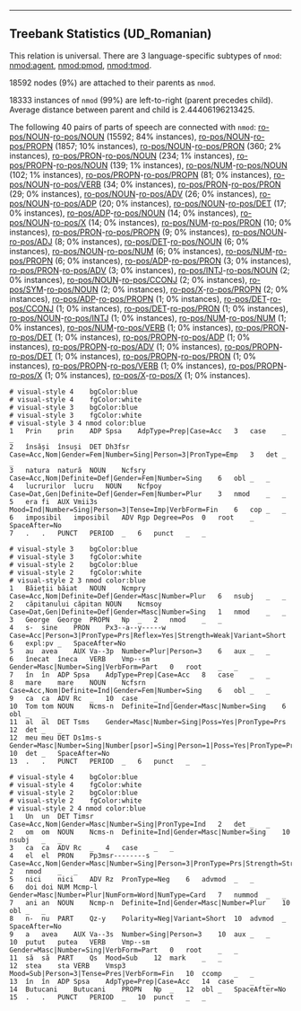 

--------------------------------------------------------------------------------

## Treebank Statistics (UD_Romanian)

This relation is universal.
There are 3 language-specific subtypes of `nmod`: [nmod:agent](), [nmod:pmod](), [nmod:tmod]().

18592 nodes (9%) are attached to their parents as `nmod`.

18333 instances of `nmod` (99%) are left-to-right (parent precedes child).
Average distance between parent and child is 2.44406196213425.

The following 40 pairs of parts of speech are connected with `nmod`: [ro-pos/NOUN]()-[ro-pos/NOUN]() (15592; 84% instances), [ro-pos/NOUN]()-[ro-pos/PROPN]() (1857; 10% instances), [ro-pos/NOUN]()-[ro-pos/PRON]() (360; 2% instances), [ro-pos/PRON]()-[ro-pos/NOUN]() (234; 1% instances), [ro-pos/PROPN]()-[ro-pos/NOUN]() (139; 1% instances), [ro-pos/NUM]()-[ro-pos/NOUN]() (102; 1% instances), [ro-pos/PROPN]()-[ro-pos/PROPN]() (81; 0% instances), [ro-pos/NOUN]()-[ro-pos/VERB]() (34; 0% instances), [ro-pos/PRON]()-[ro-pos/PRON]() (29; 0% instances), [ro-pos/NOUN]()-[ro-pos/ADV]() (26; 0% instances), [ro-pos/NOUN]()-[ro-pos/ADP]() (20; 0% instances), [ro-pos/NOUN]()-[ro-pos/DET]() (17; 0% instances), [ro-pos/ADP]()-[ro-pos/NOUN]() (14; 0% instances), [ro-pos/NOUN]()-[ro-pos/X]() (14; 0% instances), [ro-pos/NUM]()-[ro-pos/PRON]() (10; 0% instances), [ro-pos/PRON]()-[ro-pos/PROPN]() (9; 0% instances), [ro-pos/NOUN]()-[ro-pos/ADJ]() (8; 0% instances), [ro-pos/DET]()-[ro-pos/NOUN]() (6; 0% instances), [ro-pos/NOUN]()-[ro-pos/NUM]() (6; 0% instances), [ro-pos/NUM]()-[ro-pos/PROPN]() (6; 0% instances), [ro-pos/ADP]()-[ro-pos/PRON]() (3; 0% instances), [ro-pos/PRON]()-[ro-pos/ADV]() (3; 0% instances), [ro-pos/INTJ]()-[ro-pos/NOUN]() (2; 0% instances), [ro-pos/NOUN]()-[ro-pos/CCONJ]() (2; 0% instances), [ro-pos/SYM]()-[ro-pos/NOUN]() (2; 0% instances), [ro-pos/X]()-[ro-pos/PROPN]() (2; 0% instances), [ro-pos/ADP]()-[ro-pos/PROPN]() (1; 0% instances), [ro-pos/DET]()-[ro-pos/CCONJ]() (1; 0% instances), [ro-pos/DET]()-[ro-pos/PRON]() (1; 0% instances), [ro-pos/NOUN]()-[ro-pos/INTJ]() (1; 0% instances), [ro-pos/NUM]()-[ro-pos/NUM]() (1; 0% instances), [ro-pos/NUM]()-[ro-pos/VERB]() (1; 0% instances), [ro-pos/PRON]()-[ro-pos/DET]() (1; 0% instances), [ro-pos/PROPN]()-[ro-pos/ADP]() (1; 0% instances), [ro-pos/PROPN]()-[ro-pos/ADV]() (1; 0% instances), [ro-pos/PROPN]()-[ro-pos/DET]() (1; 0% instances), [ro-pos/PROPN]()-[ro-pos/PRON]() (1; 0% instances), [ro-pos/PROPN]()-[ro-pos/VERB]() (1; 0% instances), [ro-pos/PROPN]()-[ro-pos/X]() (1; 0% instances), [ro-pos/X]()-[ro-pos/X]() (1; 0% instances).


~~~ conllu
# visual-style 4	bgColor:blue
# visual-style 4	fgColor:white
# visual-style 3	bgColor:blue
# visual-style 3	fgColor:white
# visual-style 3 4 nmod	color:blue
1	Prin	prin	ADP	Spsa	AdpType=Prep|Case=Acc	3	case	_	_
2	însăși	însuși	DET	Dh3fsr	Case=Acc,Nom|Gender=Fem|Number=Sing|Person=3|PronType=Emp	3	det	_	_
3	natura	natură	NOUN	Ncfsry	Case=Acc,Nom|Definite=Def|Gender=Fem|Number=Sing	6	obl	_	_
4	lucrurilor	lucru	NOUN	Ncfpoy	Case=Dat,Gen|Definite=Def|Gender=Fem|Number=Plur	3	nmod	_	_
5	era	fi	AUX	Vmii3s	Mood=Ind|Number=Sing|Person=3|Tense=Imp|VerbForm=Fin	6	cop	_	_
6	imposibil	imposibil	ADV	Rgp	Degree=Pos	0	root	_	SpaceAfter=No
7	.	.	PUNCT	PERIOD	_	6	punct	_	_

~~~


~~~ conllu
# visual-style 3	bgColor:blue
# visual-style 3	fgColor:white
# visual-style 2	bgColor:blue
# visual-style 2	fgColor:white
# visual-style 2 3 nmod	color:blue
1	Băieții	băiat	NOUN	Ncmpry	Case=Acc,Nom|Definite=Def|Gender=Masc|Number=Plur	6	nsubj	_	_
2	căpitanului	căpitan	NOUN	Ncmsoy	Case=Dat,Gen|Definite=Def|Gender=Masc|Number=Sing	1	nmod	_	_
3	George	George	PROPN	Np	_	2	nmod	_	_
4	s-	sine	PRON	Px3--a--y-----w	Case=Acc|Person=3|PronType=Prs|Reflex=Yes|Strength=Weak|Variant=Short	6	expl:pv	_	SpaceAfter=No
5	au	avea	AUX	Va--3p	Number=Plur|Person=3	6	aux	_	_
6	înecat	îneca	VERB	Vmp--sm	Gender=Masc|Number=Sing|VerbForm=Part	0	root	_	_
7	în	în	ADP	Spsa	AdpType=Prep|Case=Acc	8	case	_	_
8	mare	mare	NOUN	Ncfsrn	Case=Acc,Nom|Definite=Ind|Gender=Fem|Number=Sing	6	obl	_	_
9	ca	ca	ADV	Rc	_	10	case	_	_
10	Tom	tom	NOUN	Ncms-n	Definite=Ind|Gender=Masc|Number=Sing	6	obl	_	_
11	al	al	DET	Tsms	Gender=Masc|Number=Sing|Poss=Yes|PronType=Prs	12	det	_	_
12	meu	meu	DET	Ds1ms-s	Gender=Masc|Number=Sing|Number[psor]=Sing|Person=1|Poss=Yes|PronType=Prs	10	det	_	SpaceAfter=No
13	.	.	PUNCT	PERIOD	_	6	punct	_	_

~~~


~~~ conllu
# visual-style 4	bgColor:blue
# visual-style 4	fgColor:white
# visual-style 2	bgColor:blue
# visual-style 2	fgColor:white
# visual-style 2 4 nmod	color:blue
1	Un	un	DET	Timsr	Case=Acc,Nom|Gender=Masc|Number=Sing|PronType=Ind	2	det	_	_
2	om	om	NOUN	Ncms-n	Definite=Ind|Gender=Masc|Number=Sing	10	nsubj	_	_
3	ca	ca	ADV	Rc	_	4	case	_	_
4	el	el	PRON	Pp3msr--------s	Case=Acc,Nom|Gender=Masc|Number=Sing|Person=3|PronType=Prs|Strength=Strong	2	nmod	_	_
5	nici	nici	ADV	Rz	PronType=Neg	6	advmod	_	_
6	doi	doi	NUM	Mcmp-l	Gender=Masc|Number=Plur|NumForm=Word|NumType=Card	7	nummod	_	_
7	ani	an	NOUN	Ncmp-n	Definite=Ind|Gender=Masc|Number=Plur	10	obl	_	_
8	n-	nu	PART	Qz-y	Polarity=Neg|Variant=Short	10	advmod	_	SpaceAfter=No
9	a	avea	AUX	Va--3s	Number=Sing|Person=3	10	aux	_	_
10	putut	putea	VERB	Vmp--sm	Gender=Masc|Number=Sing|VerbForm=Part	0	root	_	_
11	să	să	PART	Qs	Mood=Sub	12	mark	_	_
12	stea	sta	VERB	Vmsp3	Mood=Sub|Person=3|Tense=Pres|VerbForm=Fin	10	ccomp	_	_
13	în	în	ADP	Spsa	AdpType=Prep|Case=Acc	14	case	_	_
14	Butucani	Butucani	PROPN	Np	_	12	obl	_	SpaceAfter=No
15	.	.	PUNCT	PERIOD	_	10	punct	_	_

~~~


